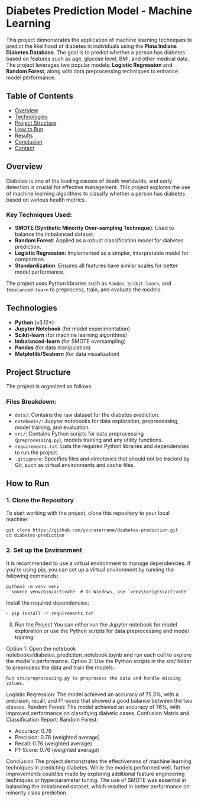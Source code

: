 # Diabetes Prediction Model - Machine Learning

This project demonstrates the application of machine learning techniques to predict the likelihood of diabetes in individuals using the **Pima Indians Diabetes Database**. The goal is to predict whether a person has diabetes based on features such as age, glucose level, BMI, and other medical data. The project leverages two popular models: **Logistic Regression** and **Random Forest**, along with data preprocessing techniques to enhance model performance.

## Table of Contents
- [Overview](#overview)
- [Technologies](#technologies)
- [Project Structure](#project-structure)
- [How to Run](#how-to-run)
- [Results](#results)
- [Conclusion](#conclusion)
- [Contact](#contact)

## Overview

Diabetes is one of the leading causes of death worldwide, and early detection is crucial for effective management. This project explores the use of machine learning algorithms to classify whether a person has diabetes based on various health metrics.

### Key Techniques Used:
- **SMOTE (Synthetic Minority Over-sampling Technique)**: Used to balance the imbalanced dataset.
- **Random Forest**: Applied as a robust classification model for diabetes prediction.
- **Logistic Regression**: Implemented as a simpler, interpretable model for comparison.
- **Standardization**: Ensures all features have similar scales for better model performance.

The project uses Python libraries such as `Pandas`, `Scikit-learn`, and `Imbalanced-learn` to preprocess, train, and evaluate the models.

## Technologies

- **Python** (v3.12+)
- **Jupyter Notebook** (for model experimentation)
- **Scikit-learn** (for machine learning algorithms)
- **Imbalanced-learn** (for SMOTE oversampling)
- **Pandas** (for data manipulation)
- **Matplotlib/Seaborn** (for data visualization)

## Project Structure

The project is organized as follows:

### Files Breakdown:
- `data/`: Contains the raw dataset for the diabetes prediction.
- `notebooks/`: Jupyter notebooks for data exploration, preprocessing, model training, and evaluation.
- `src/`: Contains Python scripts for data preprocessing (`preprocessing.py`), models training and any utility functions.
- `requirements.txt`: Lists the required Python libraries and dependencies to run the project.
- `.gitignore`: Specifies files and directories that should not be tracked by Git, such as virtual environments and cache files.

## How to Run

### 1. Clone the Repository

To start working with the project, clone this repository to your local machine:

```
git clone https://github.com/yourusername/diabetes-prediction.git
cd diabetes-prediction
```

### 2. Set up the Environment
It is recommended to use a virtual environment to manage dependencies. If you're using pip, you can set up a virtual environment by running the following commands:
  ```
  python3 -m venv venv
  - source venv/bin/activate  # On Windows, use `venv\Scripts\activate`
  ```

Install the required dependencies:
  ```
  - pip install -r requirements.txt
  ```

3. Run the Project
You can either run the Jupyter notebook for model exploration or use the Python scripts for data preprocessing and model training:

Option 1: Open the notebook notebooks/diabetes_prediction_notebook.ipynb and run each cell to explore the model's performance.
Option 2: Use the Python scripts in the src/ folder to preprocess the data and train the models:
```
Run src/preprocessing.py to preprocess the data and handle missing values.
```

Logistic Regression: The model achieved an accuracy of 75.3%, with a precision, recall, and F1-score that showed a good balance between the two classes.
Random Forest: The model achieved an accuracy of 76%, with improved performance on classifying diabetic cases.
Confusion Matrix and Classification Report:
Random Forest:
  - Accuracy: 0.76
  - Precision: 0.78 (weighted average)
  - Recall: 0.76 (weighted average)
  - F1-Score: 0.76 (weighted average)


Conclusion
The project demonstrates the effectiveness of machine learning techniques in predicting diabetes. While the models performed well, further improvements could be made by exploring additional feature engineering techniques or hyperparameter tuning. The use of SMOTE was essential in balancing the imbalanced dataset, which resulted in better performance on minority class prediction.
